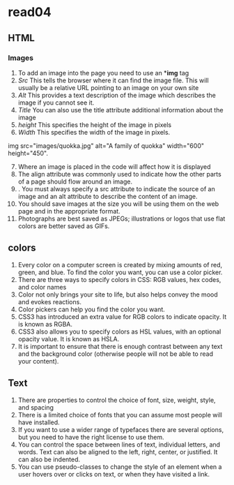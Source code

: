 # read04

## 	HTML

### Images

1.	To add an image into the page you need to use an ***img** tag
2.	*Src* This tells the browser where it can find the image file. This will usually be a relative URL pointing to an image on your own site
3.	*Alt* This provides a text description of the image which describes the image if you cannot see it.
4.	 *Title* You can also use the title attribute additional information about the image 
5.	*height* This specifies the height of the image in pixels
6.	*Width* This specifies the width of the image in pixels.

img src="images/quokka.jpg" alt="A family of quokka" width="600" height="450".

7.	Where an image is placed in the code will affect how it is displayed
8.	The align attribute was commonly used to indicate how the other parts of a page should flow around an image. 
9.	. You must always specify a src attribute to indicate the source of an image and an alt attribute to describe the content of an image.
10.	You should save images at the size you will be using them on the web page and in the appropriate format.
11.	Photographs are best saved as JPEGs; illustrations or logos that use flat colors are better saved as GIFs.

## colors
 
1.	Every color on a computer screen is created by mixing amounts of red, green, and blue. To find the color you want, you can use a color picker.
2.	There are three ways to specify colors in CSS: RGB values, hex codes, and color names
3.	 Color not only brings your site to life, but also helps convey the mood and evokes reactions.
4.	Color pickers can help you find the color you want.
5.	CSS3 has introduced an extra value for RGB colors to indicate opacity. It is known as RGBA.
6.	CSS3 also allows you to specify colors as HSL values, with an optional opacity value. It is known as HSLA.
7.	It is important to ensure that there is enough contrast between any text and the background color (otherwise people will not be able to read your content).

##  Text 

1.	There are properties to control the choice of font, size, weight, style, and spacing
2.	There is a limited choice of fonts that you can assume most people will have installed.
3.	If you want to use a wider range of typefaces there are several options, but you need to have the right license to use them.
4.	You can control the space between lines of text, individual letters, and words. Text can also be aligned to the left, right, center, or justified. It can also be indented.
5.	You can use pseudo-classes to change the style of an element when a user hovers over or clicks on text, or when they have visited a link.



